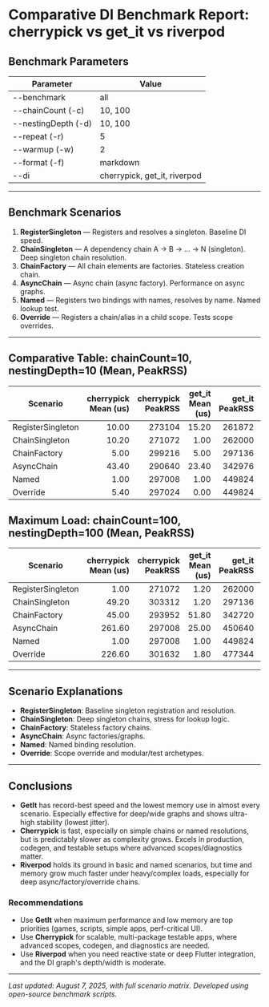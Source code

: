 # Comparative DI Benchmark Report: cherrypick vs get_it vs riverpod

## Benchmark Parameters

| Parameter         | Value                  |
|------------------|-----------------------|
| --benchmark      | all                   |
| --chainCount (-c)| 10, 100               |
| --nestingDepth (-d)| 10, 100             |
| --repeat (-r)    | 5                     |
| --warmup (-w)    | 2                     |
| --format (-f)    | markdown              |
| --di             | cherrypick, get_it, riverpod |

---

## Benchmark Scenarios

1. **RegisterSingleton** — Registers and resolves a singleton. Baseline DI speed.
2. **ChainSingleton** — A dependency chain A → B → ... → N (singleton). Deep singleton chain resolution.
3. **ChainFactory** — All chain elements are factories. Stateless creation chain.
4. **AsyncChain** — Async chain (async factory). Performance on async graphs.
5. **Named** — Registers two bindings with names, resolves by name. Named lookup test.
6. **Override** — Registers a chain/alias in a child scope. Tests scope overrides.

---

## Comparative Table: chainCount=10, nestingDepth=10 (Mean, PeakRSS)

| Scenario           | cherrypick Mean (us) | cherrypick PeakRSS | get_it Mean (us) | get_it PeakRSS | riverpod Mean (us) | riverpod PeakRSS |
|--------------------|---------------------:|-------------------:|-----------------:|---------------:|-------------------:|-----------------:|
| RegisterSingleton  | 10.00                | 273104             | 15.20            | 261872         | 13.00              | 268512           |
| ChainSingleton     | 10.20                | 271072             | 1.00             | 262000         | 41.20              | 268784           |
| ChainFactory       | 5.00                 | 299216             | 5.00             | 297136         | 43.80              | 271296           |
| AsyncChain         | 43.40                | 290640             | 23.40            | 342976         | 105.20             | 285920           |
| Named              | 1.00                 | 297008             | 1.00             | 449824         | 2.20               | 281136           |
| Override           | 5.40                 | 297024             | 0.00             | 449824         | 30.20              | 281152           |

## Maximum Load: chainCount=100, nestingDepth=100 (Mean, PeakRSS)

| Scenario           | cherrypick Mean (us) | cherrypick PeakRSS | get_it Mean (us) | get_it PeakRSS | riverpod Mean (us) | riverpod PeakRSS |
|--------------------|---------------------:|-------------------:|-----------------:|---------------:|-------------------:|-----------------:|
| RegisterSingleton  | 1.00                 | 271072             | 1.20             | 262000         | 2.00               | 268688           |
| ChainSingleton     | 49.20                | 303312             | 1.20             | 297136         | 253.20             | 270784           |
| ChainFactory       | 45.00                | 293952             | 51.80            | 342720         | 372.80             | 308640           |
| AsyncChain         | 261.60               | 297008             | 25.00            | 450640         | 821.80             | 285968           |
| Named              | 1.00                 | 297008             | 1.00             | 449824         | 2.00               | 281136           |
| Override           | 226.60               | 301632             | 1.80             | 477344         | 498.60             | 294752           |

---

## Scenario Explanations

- **RegisterSingleton**: Baseline singleton registration and resolution.
- **ChainSingleton**: Deep singleton chains, stress for lookup logic.
- **ChainFactory**: Stateless factory chains.
- **AsyncChain**: Async factories/graphs.
- **Named**: Named binding resolution.
- **Override**: Scope override and modular/test archetypes.

---

## Conclusions

- **GetIt** has record-best speed and the lowest memory use in almost every scenario. Especially effective for deep/wide graphs and shows ultra-high stability (lowest jitter).
- **Cherrypick** is fast, especially on simple chains or named resolutions, but is predictably slower as complexity grows. Excels in production, codegen, and testable setups where advanced scopes/diagnostics matter.
- **Riverpod** holds its ground in basic and named scenarios, but time and memory grow much faster under heavy/complex loads, especially for deep async/factory/override chains.

### Recommendations
- Use **GetIt** when maximum performance and low memory are top priorities (games, scripts, simple apps, perf-critical UI).
- Use **Cherrypick** for scalable, multi-package testable apps, where advanced scopes, codegen, and diagnostics are needed.
- Use **Riverpod** when you need reactive state or deep Flutter integration, and the DI graph's depth/width is moderate.

---

_Last updated: August 7, 2025, with full scenario matrix. Developed using open-source benchmark scripts._

